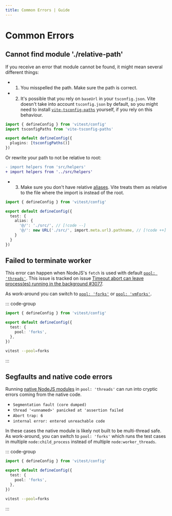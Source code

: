 ```yaml
---
title: Common Errors | Guide
---
```


# Common Errors

## Cannot find module './relative-path'

If you receive an error that module cannot be found, it might mean several different things:

- 1. You misspelled the path. Make sure the path is correct.

- 2. It's possible that you rely on `baseUrl` in your `tsconfig.json`. Vite doesn't take into account `tsconfig.json` by default, so you might need to install [`vite-tsconfig-paths`](https://www.npmjs.com/package/vite-tsconfig-paths) yourself, if you rely on this behaviour.

```ts
import { defineConfig } from 'vitest/config'
import tsconfigPaths from 'vite-tsconfig-paths'

export default defineConfig({
  plugins: [tsconfigPaths()]
})
```

Or rewrite your path to not be relative to root:

```diff
- import helpers from 'src/helpers'
+ import helpers from '../src/helpers'
```

- 3. Make sure you don't have relative [aliases](/config/#alias). Vite treats them as relative to the file where the import is instead of the root.

```ts
import { defineConfig } from 'vitest/config'

export default defineConfig({
  test: {
    alias: {
      '@/': './src/', // [!code --]
      '@/': new URL('./src/', import.meta.url).pathname, // [!code ++]
    }
  }
})
```

## Failed to terminate worker

This error can happen when NodeJS's `fetch` is used with default [`pool: 'threads'`](/config/#threads). This issue is tracked on issue [Timeout abort can leave process(es) running in the background #3077](https://github.com/vitest-dev/vitest/issues/3077).

As work-around you can switch to [`pool: 'forks'`](/config/#forks) or [`pool: 'vmForks'`](/config/#vmforks).

::: code-group
```ts [vitest.config.js]
import { defineConfig } from 'vitest/config'

export default defineConfig({
  test: {
    pool: 'forks',
  },
})
```
```bash [CLI]
vitest --pool=forks
```
:::

## Segfaults and native code errors

Running [native NodeJS modules](https://nodejs.org/api/addons.html) in `pool: 'threads'` can run into cryptic errors coming from the native code.

- `Segmentation fault (core dumped)`
- `thread '<unnamed>' panicked at 'assertion failed`
- `Abort trap: 6`
- `internal error: entered unreachable code`

In these cases the native module is likely not built to be multi-thread safe. As work-around, you can switch to `pool: 'forks'` which runs the test cases in multiple `node:child_process` instead of multiple `node:worker_threads`.

::: code-group
```ts [vitest.config.js]
import { defineConfig } from 'vitest/config'

export default defineConfig({
  test: {
    pool: 'forks',
  },
})
```
```bash [CLI]
vitest --pool=forks
```
:::
